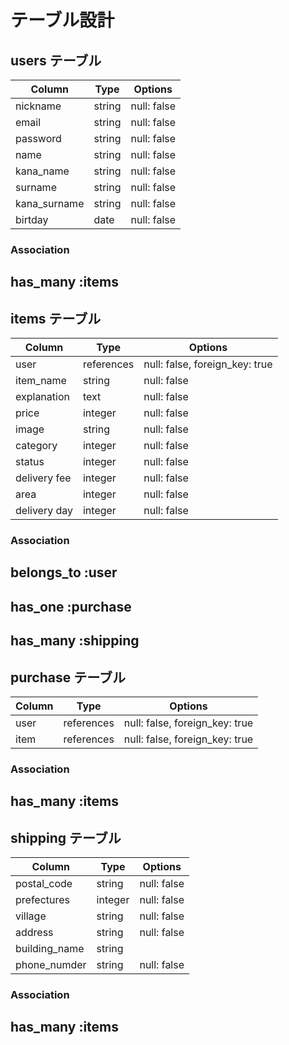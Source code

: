 # テーブル設計

## users テーブル

| Column        | Type   | Options     |
| --------------| ------ | ----------- |
| nickname      | string | null: false |
| email         | string | null: false |
| password      | string | null: false |
| name          | string | null: false |
| kana_name     | string | null: false |
| surname       | string | null: false |
| kana_surname  | string | null: false |
| birtday       | date   | null: false |

### Association
## has_many :items

## items テーブル

| Column       | Type       | Options                        |
| ------------ | ---------- | ------------------------------ |
| user         | references | null: false, foreign_key: true |
| item_name    | string     | null: false                    |
| explanation  | text       | null: false                    |
| price        | integer    | null: false                    |
| image        | string     | null: false                    |
| category     | integer    | null: false                    |
| status       | integer    | null: false                    |
| delivery fee | integer    | null: false                    |
| area         | integer    | null: false                    |
| delivery day | integer    | null: false                    |

### Association
##  belongs_to :user
##  has_one :purchase
##  has_many :shipping

## purchase テーブル

| Column   | Type       | Options                        |
| -------- | ---------- | ------------------------------ |
| user     | references | null: false, foreign_key: true |
| item     | references | null: false, foreign_key: true |


### Association
## has_many :items

## shipping テーブル

| Column        | Type       | Options                        |
| ------------- | ---------- | ------------------------------ |
| postal_code   | string     | null: false                    |
| prefectures   | integer    | null: false                    |
| village       | string     | null: false                    |
| address       | string     | null: false                    |
| building_name | string     |                                |
| phone_numder  | string     | null: false                    |

### Association
## has_many :items